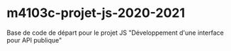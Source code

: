 # m4103c-projet-js-2020-2021
Base de code de départ pour le projet JS "Développement d'une interface pour API publique"
